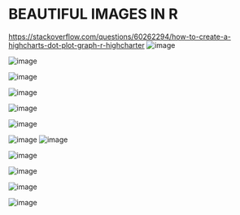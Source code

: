 # BEAUTIFUL IMAGES IN R

https://stackoverflow.com/questions/60262294/how-to-create-a-highcharts-dot-plot-graph-r-highcharter
![image](https://i.stack.imgur.com/teLgn.png)


![image]()


![image]()

![image]()

![image]()

![image]()

![image]()
![image]()

![image]()

![image]()

![image]()

![image]()
